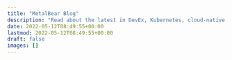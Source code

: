 ```yaml
---
title: "MetalBear Blog"
description: "Read about the latest in DevEx, Kubernetes, cloud-native development, mirrord updates, and more"
date: 2022-05-12T08:49:55+00:00
lastmod: 2022-05-12T08:49:55+00:00
draft: false
images: []
---
```

